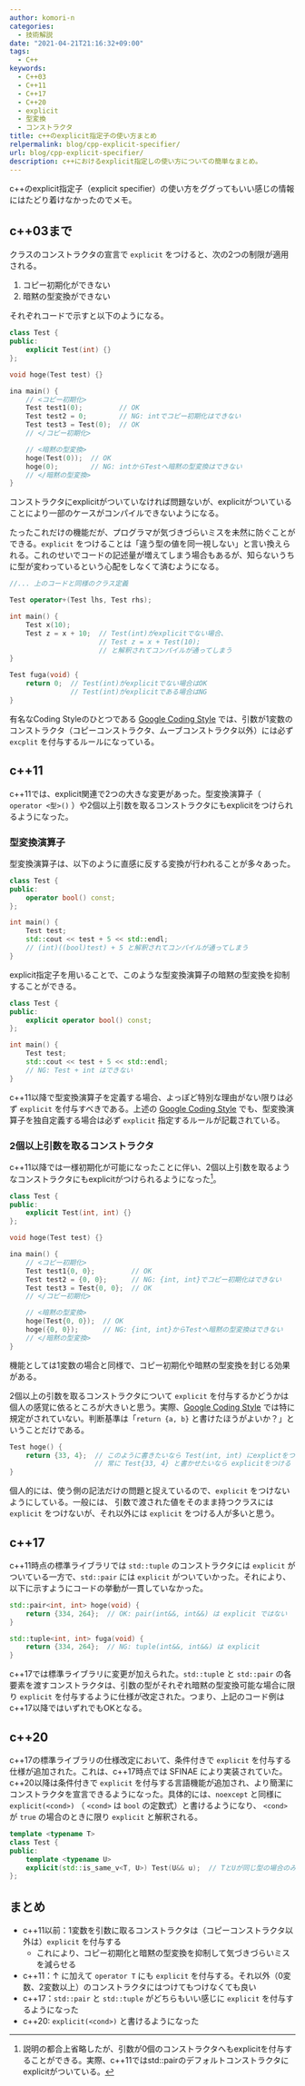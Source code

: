 ```yaml
---
author: komori-n
categories:
  - 技術解説
date: "2021-04-21T21:16:32+09:00"
tags:
  - C++
keywords:
  - C++03
  - C++11
  - C++17
  - C++20
  - explicit
  - 型変換
  - コンストラクタ
title: c++のexplicit指定子の使い方まとめ
relpermalink: blog/cpp-explicit-specifier/
url: blog/cpp-explicit-specifier/
description: c++におけるexplicit指定しの使い方についての簡単なまとめ。
---
```


c++のexplicit指定子（explicit specifier）の使い方をググってもいい感じの情報にはたどり着けなかったのでメモ。

## c++03まで

クラスのコンストラクタの宣言で `explicit` をつけると、次の2つの制限が適用される。

1. コピー初期化ができない
2. 暗黙の型変換ができない

それぞれコードで示すと以下のようになる。

```cpp
class Test {
public:
    explicit Test(int) {}
};

void hoge(Test test) {}

ina main() {
    // <コピー初期化>
    Test test1(0);         // OK
    Test test2 = 0;        // NG: intでコピー初期化はできない
    Test test3 = Test(0);  // OK
    // </コピー初期化>

    // <暗黙の型変換>
    hoge(Test(0));  // OK
    hoge(0);        // NG: intからTestへ暗黙の型変換はできない
    // </暗黙の型変換>
}
```

コンストラクタにexplicitがついていなければ問題ないが、explicitがついていることにより一部のケースがコンパイルできないようになる。

たったこれだけの機能だが、プログラマが気づきづらいミスを未然に防ぐことができる。`explicit` をつけることは「違う型の値を同一視しない」と言い換えられる。これのせいでコードの記述量が増えてしまう場合もあるが、知らないうちに型が変わっているという心配をしなくて済むようになる。

```cpp
//... 上のコードと同様のクラス定義

Test operator+(Test lhs, Test rhs);

int main() {
    Test x(10);
    Test z = x + 10;  // Test(int)がexplicitでない場合、
                      // Test z = x + Test(10);
                      // と解釈されてコンパイルが通ってしまう
}

Test fuga(void) {
    return 0;  // Test(int)がexplicitでない場合はOK
               // Test(int)がexplicitである場合はNG
}
```

有名なCoding Styleのひとつである [Google Coding Style](<http://Google C++ Style Guide>) では、引数が1変数のコンストラクタ（コピーコンストラクタ、ムーブコンストラクタ以外）には必ず `excplit` を付与するルールになっている。

## c++11

c++11では、explicit関連で2つの大きな変更があった。型変換演算子（ `operator <型>()` ）や2個以上引数を取るコンストラクタにもexplicitをつけられるようになった。

### 型変換演算子

型変換演算子は、以下のように直感に反する変換が行われることが多々あった。

```cpp
class Test {
public:
    operator bool() const;
};

int main() {
    Test test;
    std::cout << test + 5 << std::endl;
    // (int)((bool)test) + 5 と解釈されてコンパイルが通ってしまう
}
```

explicit指定子を用いることで、このような型変換演算子の暗黙の型変換を抑制することができる。

```cpp
class Test {
public:
    explicit operator bool() const;
};

int main() {
    Test test;
    std::cout << test + 5 << std::endl;
    // NG: Test + int はできない
}
```

c++11以降で型変換演算子を定義する場合、よっぽど特別な理由がない限りは必ず `explicit` を付与すべきである。上述の [Google Coding Style](http://google%20c++%20style%20guide/) でも、型変換演算子を独自定義する場合は必ず `explicit` 指定するルールが記載されている。

### 2個以上引数を取るコンストラクタ

c++11以降では一様初期化が可能になったことに伴い、2個以上引数を取るようなコンストラクタにもexplicitがつけられるようになった[^1]。

[^1]: 説明の都合上省略したが、引数が0個のコンストラクタへもexplicitを付与することができる。実際、c++11ではstd::pairのデフォルトコンストラクタにexplicitがついている。

```cpp
class Test {
public:
    explicit Test(int, int) {}
};

void hoge(Test test) {}

ina main() {
    // <コピー初期化>
    Test test1{0, 0};         // OK
    Test test2 = {0, 0};      // NG: {int, int}でコピー初期化はできない
    Test test3 = Test{0, 0};  // OK
    // </コピー初期化>

    // <暗黙の型変換>
    hoge(Test{0, 0});  // OK
    hoge({0, 0});      // NG: {int, int}からTestへ暗黙の型変換はできない
    // </暗黙の型変換>
}
```

機能としては1変数の場合と同様で、コピー初期化や暗黙の型変換を封じる効果がある。

2個以上の引数を取るコンストラクタについて `explicit` を付与するかどうかは個人の感覚に依るところが大きいと思う。実際、[Google Coding Style](http://google%20c++%20style%20guide/) では特に規定がされていない。判断基準は「`return {a, b}` と書けたほうがよいか？」ということだけである。

```cpp
Test hoge() {
    return {33, 4};  // このように書きたいなら Test(int, int) にexplictをつけない
                     // 常に Test{33, 4} と書かせたいなら explicitをつける
}
```

個人的には、使う側の記法だけの問題と捉えているので、`explicit` をつけないようにしている。一般には、 引数で渡された値をそのまま持つクラスには `explicit` をつけないが、それ以外には `explicit` をつける人が多いと思う。

## c++17

c++11時点の標準ライブラリでは `std::tuple` のコンストラクタには `explicit` がついている一方で、`std::pair` には `explicit` がついていかった。それにより、以下に示すようにコードの挙動が一貫していなかった。

```cpp
std::pair<int, int> hoge(void) {
    return {334, 264};  // OK: pair(int&&, int&&) は explicit ではない
}

std::tuple<int, int> fuga(void) {
    return {334, 264};  // NG: tuple(int&&, int&&) は explicit
}
```

c++17では標準ライブラリに変更が加えられた。`std::tupl`e と `std::pair` の各要素を渡すコンストラクタは、引数の型がそれぞれ暗黙の型変換可能な場合に限り `explicit` を付与するように仕様が改定された。つまり、上記のコード例はc++17以降ではいずれでもOKとなる。

## c++20

c++17の標準ライブラリの仕様改定において、条件付きで `explicit` を付与する仕様が追加された。これは、c++17時点では SFINAE により実装されていた。c++20以降は条件付きで `explicit` を付与する言語機能が追加され、より簡潔にコンストラクタを宣言できるようになった。具体的には、`noexcept` と同様に `explicit(<cond>)` （ `<cond>` は `bool` の定数式）と書けるようになり、 `<cond>` が `true` の場合のときに限り `explicit` と解釈される。

```cpp
template <typename T>
class Test {
public:
    template <typename U>
    explicit(std::is_same_v<T, U>) Test(U&& u);  // TとUが同じ型の場合のみ explicit
};
```

## まとめ

- c++11以前：1変数を引数に取るコンストラクタは（コピーコンストラクタ以外は）`explicit` を付与する
  - これにより、コピー初期化と暗黙の型変換を抑制して気づきづらいミスを減らせる
- c++11：↑ に加えて `operator T` にも `explicit` を付与する。それ以外（0変数、2変数以上）のコンストラクタにはつけてもつけなくても良い
- c++17：`std::pair` と `std::tuple` がどちらもいい感じに `explicit` を付与するようになった
- c++20: `explicit(<cond>)` と書けるようになった
